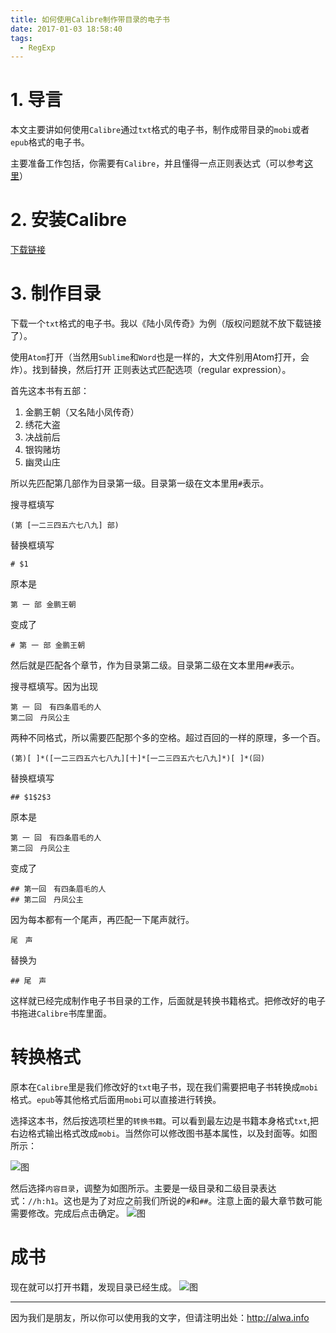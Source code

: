```yaml
---
title: 如何使用Calibre制作带目录的电子书
date: 2017-01-03 18:58:40
tags:
  - RegExp
---
```


# 1. 导言
本文主要讲如何使用`Calibre`通过`txt`格式的电子书，制作成带目录的`mobi`或者`epub`格式的电子书。

主要准备工作包括，你需要有`Calibre`，并且懂得一点正则表达式（可以参考[这里](http://alwa.info/2016/08/06/%E6%AD%A3%E5%88%99%E8%A1%A8%E8%BE%BE%E5%BC%8F%E8%AF%AD%E6%B3%95/)）
<!-- more -->

# 2. 安装Calibre
[下载链接](https://www.google.com/url?sa=t&rct=j&q=&esrc=s&source=web&cd=1&cad=rja&uact=8&ved=0ahUKEwiT1u_v9abRAhUHjlQKHXD0D4EQFggcMAA&url=https%3A%2F%2Fcalibre-ebook.com%2F&usg=AFQjCNHrK4qOcViUurGreerg73pXoyUaog&sig2=w7yl2Pa_1Y-KDKGb4c3Udg)

# 3. 制作目录
下载一个`txt`格式的电子书。我以《陆小凤传奇》为例（版权问题就不放下载链接了）。

使用`Atom`打开（当然用`Sublime`和`Word`也是一样的，大文件别用Atom打开，会炸）。找到替换，然后打开 正则表达式匹配选项（regular expression）。

首先这本书有五部：
1. 金鹏王朝（又名陆小凤传奇）
2. 绣花大盗
3. 决战前后
4. 银钩赌坊
5. 幽灵山庄

所以先匹配第几部作为目录第一级。目录第一级在文本里用`#`表示。

搜寻框填写
```
(第 [一二三四五六七八九] 部)
```

替换框填写
```
# $1
```
原本是
```
第 一 部 金鹏王朝
```
变成了
```
# 第 一 部 金鹏王朝
```
然后就是匹配各个章节，作为目录第二级。目录第二级在文本里用`##`表示。


搜寻框填写。因为出现
```
第 一 回　有四条眉毛的人
第二回　丹凤公主
```
两种不同格式，所以需要匹配那个多的空格。超过百回的一样的原理，多一个百。
```
(第)[ ]*([一二三四五六七八九][十]*[一二三四五六七八九]*)[ ]*(回)
```

替换框填写
```
## $1$2$3
```

原本是
```
第 一 回　有四条眉毛的人
第二回　丹凤公主
```

变成了
```
## 第一回　有四条眉毛的人
## 第二回　丹凤公主
```
因为每本都有一个尾声，再匹配一下尾声就行。
```
尾　声
```
替换为
```
## 尾　声
```

这样就已经完成制作电子书目录的工作，后面就是转换书籍格式。把修改好的电子书拖进`Calibre`书库里面。

# 转换格式
原本在`Calibre`里是我们修改好的`txt`电子书，现在我们需要把电子书转换成`mobi`格式。`epub`等其他格式后面用`mobi`可以直接进行转换。

选择这本书，然后按选项栏里的`转换书籍`。可以看到最左边是书籍本身格式`txt`,把右边格式输出格式改成`mobi`。当然你可以修改图书基本属性，以及封面等。如图所示：

![图](http://7xrh75.com1.z0.glb.clouddn.com/%E8%87%AA%E5%88%B6%E7%94%B5%E5%AD%90%E4%B9%A61.PNG)

然后选择`内容目录`，调整为如图所示。主要是一级目录和二级目录表达式：`//h:h1`。这也是为了对应之前我们所说的`#`和`##`。注意上面的最大章节数可能需要修改。完成后点击确定。
![图](http://7xrh75.com1.z0.glb.clouddn.com/%E8%87%AA%E5%88%B6%E7%94%B5%E5%AD%90%E4%B9%A62.PNG)

# 成书
现在就可以打开书籍，发现目录已经生成。
![图](http://7xrh75.com1.z0.glb.clouddn.com/%E8%87%AA%E5%88%B6%E7%94%B5%E5%AD%90%E4%B9%A63.PNG)

---

因为我们是朋友，所以你可以使用我的文字，但请注明出处：http://alwa.info
